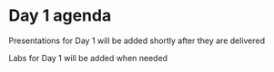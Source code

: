 # Day 1 agenda

Presentations for Day 1 will be added shortly after they are delivered

Labs for Day 1 will be added when needed
